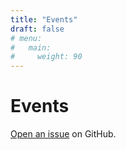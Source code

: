 ```yaml
---
title: "Events"
draft: false
# menu:
#   main:
#     weight: 90
---
```


# Events

[Open an issue](https://github.com/filipecarneiro/hugo-bootstrap-theme/issues/new) on GitHub.
